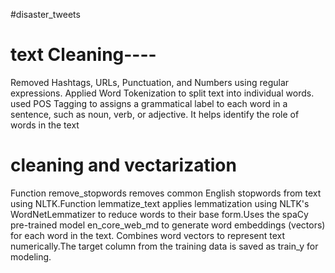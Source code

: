 #disaster_tweets













# text Cleaning----
 Removed Hashtags, URLs, Punctuation, and Numbers using regular expressions.
 Applied Word Tokenization to split text into individual words.
 used POS Tagging to assigns a grammatical label to each word in a sentence, such as noun, verb, or adjective. It helps identify the role of words in the text 

# cleaning and vectarization
Function remove_stopwords removes common English stopwords from text using NLTK.Function lemmatize_text applies lemmatization using NLTK's WordNetLemmatizer to reduce words to their base form.Uses the spaCy pre-trained model en_core_web_md to generate word embeddings (vectors) for each word in the text.
Combines word vectors to represent text numerically.The target column from the training data is saved as train_y for modeling.
